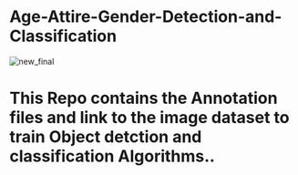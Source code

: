# Age-Attire-Gender-Detection-and-Classification
![new_final](https://user-images.githubusercontent.com/33414652/48990447-91441200-f182-11e8-8ad7-d00d1e1f9147.jpg)
# This Repo contains the Annotation files and link to the image dataset to train Object detction and classification Algorithms..
